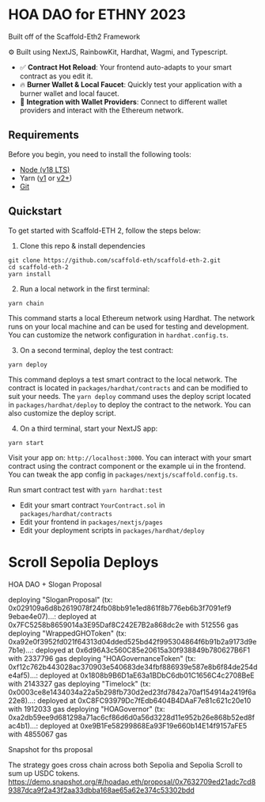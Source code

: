 # HOA DAO for ETHNY 2023

Built off of the Scaffold-Eth2 Framework

⚙️ Built using NextJS, RainbowKit, Hardhat, Wagmi, and Typescript.

- ✅ **Contract Hot Reload**: Your frontend auto-adapts to your smart contract as you edit it.
- 🔥 **Burner Wallet & Local Faucet**: Quickly test your application with a burner wallet and local faucet.
- 🔐 **Integration with Wallet Providers**: Connect to different wallet providers and interact with the Ethereum network.


## Requirements

Before you begin, you need to install the following tools:

- [Node (v18 LTS)](https://nodejs.org/en/download/)
- Yarn ([v1](https://classic.yarnpkg.com/en/docs/install/) or [v2+](https://yarnpkg.com/getting-started/install))
- [Git](https://git-scm.com/downloads)

## Quickstart

To get started with Scaffold-ETH 2, follow the steps below:

1. Clone this repo & install dependencies

```
git clone https://github.com/scaffold-eth/scaffold-eth-2.git
cd scaffold-eth-2
yarn install
```

2. Run a local network in the first terminal:

```
yarn chain
```

This command starts a local Ethereum network using Hardhat. The network runs on your local machine and can be used for testing and development. You can customize the network configuration in `hardhat.config.ts`.

3. On a second terminal, deploy the test contract:

```
yarn deploy
```

This command deploys a test smart contract to the local network. The contract is located in `packages/hardhat/contracts` and can be modified to suit your needs. The `yarn deploy` command uses the deploy script located in `packages/hardhat/deploy` to deploy the contract to the network. You can also customize the deploy script.

4. On a third terminal, start your NextJS app:

```
yarn start
```

Visit your app on: `http://localhost:3000`. You can interact with your smart contract using the contract component or the example ui in the frontend. You can tweak the app config in `packages/nextjs/scaffold.config.ts`.

Run smart contract test with `yarn hardhat:test`

- Edit your smart contract `YourContract.sol` in `packages/hardhat/contracts`
- Edit your frontend in `packages/nextjs/pages`
- Edit your deployment scripts in `packages/hardhat/deploy`


# Scroll Sepolia Deploys

HOA DAO + Slogan Proposal

deploying "SloganProposal" (tx: 0x029109a6d8b2619078f24fb08bb91e1ed861f8b776eb6b3f7091ef9                9ebae4e07)...: deployed at 0x7FC5258b8659014a3E95Daf8C242E7B2a868dc2e with 512556 gas
deploying "WrappedGHOToken" (tx: 0xa92e0f3952fd021f64313d04dded525bd42f995304864f6b91b2a9173d9e7b1e)...: deployed at 0x6d96A3c560C85e20615a30f938849b780627B6F1 with 2337796 gas
deploying "HOAGovernanceToken" (tx: 0xf12c762b443028ac370903e540683de34fbf886939e587e8b6f84de254de4af5)...: deployed at 0x1808b9B6D1aE63a1BDbC6db01C1656C4c2708BeE with 2143327 gas
deploying "Timelock" (tx: 0x0003ce8e1434034a22a5b298fb730d2ed23fd7842a70af154914a2419f6a22e8)...: deployed at 0xC8FC93979Dc7fEdb6404B4DAaF7e81c621c20e10 with 1912033 gas
deploying "HOAGovernor" (tx: 0xa2db59ee9d681298a71ac6cf86d6d0a56d3228d11e952b26e868b52ed8fac4b1)...: deployed at 0xe9B1Fe58299868Ea93F19e660b14E14f9157aFE5 with 4855067 gas

Snapshot for ths proposal

The strategy goes cross chain across both Sepolia and Sepolia Scroll to sum up USDC tokens.
https://demo.snapshot.org/#/hoadao.eth/proposal/0x7632709ed21adc7cd89387dca9f2a43f2aa33dbba168ae65a62e374c53302bdd
